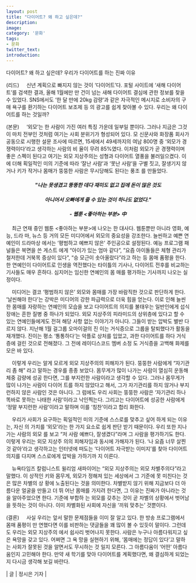 ```yaml
---
layout: post
title: "다이어트? 왜 하고 싶은데?"
description:
image:
category: '문화'
tags:
- 문화
twitter_text:
introduction:
---
```


<!--문화 2-->
다이어트? 왜 하고 싶은데?
우리가 다이어트를 하는 진짜 이유

(리드)
&nbsp; &nbsp; 신년 계획으로 빠지지 않는 것이 ‘다이어트’다. 포털 사이트에 ‘새해 다이어트’를 검색한 결과,
올해 1월에만 만 건이 넘는 새해 다이어트 결심에 관한 정보를 찾을 수 있었다. SNS에서도 ‘한 달
만에 20kg 감량’과 같은 자극적인 메시지로 소비자의 구매 욕구를 환기하는 다이어트 보조제 등
의 광고를 쉽게 찾아볼 수 있다. 우리는 왜 다이어트를 하는 것일까?


(본문)
&nbsp; &nbsp; ‘외모’는 한 사람이 가진 여러 특징 가운데 일부일 뿐이다. 그러나 지금은 그것이 마치 전부인
것처럼 여기는 사회 분위기가 형성되어 있다. 모 신문사와 화장품 회사가 공동으로 시행한 설문
조사에 따르면, 15세에서 49세까지의 여남 800명 중 ‘외모가 경쟁력이다’라고 생각하는 사람의 비
율이 무려 85%였다. 이처럼 외모가 곧 경쟁력이며 좋은 스펙이 된다고 여기는 외모 지상주의는
성형과 다이어트 열풍을 불러일으켰다. 이에 더해 획일적인 미의 기준에 따라 ‘잘난 사람’과 ‘못난
사람’을 구별 짓고, 잘생기지 않거나 키가 작거나 몸매가 뚱뚱한 사람은 무시당해도 된다는 풍조
를 만들었다.

<h4 style="text-align:center;"><i> "나는 못생겼고 뚱뚱한 데다 재미도 없고 집에 돈이 많은 것도</i></h4>
<h4 style="text-align:center;"><i> 아니어서 오빠에게 줄 수 있는 것이 하나도 없었다." </i></h4>
<h4 style="text-align:center;"><i> - 웹툰 &lt;좋아하는 부분&gt; 中 </i></h4>


&nbsp; &nbsp; 최근 연재 중인 웹툰 &lt;좋아하는 부분&gt;에 나오는 한 대사다. 웹툰뿐만 아니라 영화, 예능, 드라
마, 뉴스 등 거의 모든 미디어에서 외모의 중요성을 강조한다. 늘씬하고 예쁜 연예인이 드라마상
에서는 ‘평범하고 예쁘지 않은’ 주인공으로 설정된다. 예능 프로그램 패널들은 복면을 쓴 게스트
에게 “아이가 있는 엄마 같다”, ”요즘 아이돌들은 체형 관리가 철저한데 거북목 증상이 있다”, “승
모근이 솟아올랐다”라고 하는 등 몸매 품평을 한다. 한 연예인이 다이어트로 인생을 역전했다는
타이틀의 기사나, 다이어트 전후를 비교하는 기사들도 매우 흔하다. 심지어는 임신한 연예인의 몸
매를 평가하는 기사까지 나오는 실정이다.

&nbsp; &nbsp; 미디어는 결코 ‘평범하지 않은’ 외모와 몸매를 가장 바람직한 것으로 판단하게 한다. ‘날씬해야
한다’는 강박은 미디어의 강한 파급력으로 더욱 힘을 얻는다. 이로 인해 늘씬한 몸매를 자랑하는
연예인의 모습을 보고 다이어트의 의지를 불태우는 일반인에게 섭식장애는 흔한 질병 중 하나가
되었다. 외모 지상주의 피라미드의 상위층에 있다고 할 수 있는 연예인들에게도 전혀 해당 사항
없는 이야기가 아니다. 그들이 받는 압박도 별반 다르지 않다. 지난해 1월 걸그룹 오마이걸의 진
이는 거식증으로 그룹을 탈퇴했다가 활동을 재개했다. 진이는 평소 ‘통통하다’는 악플로 상처를
입었고, 과한 다이어트를 하다 거식증에 걸린 것으로 전해졌다. 그 전에 레이디스코드 멤버 소정
도 거식증을 고백해 화제를 모은 바 있다.

&nbsp; &nbsp; 이렇게 우리는 알게 모르게 외모 지상주의의 피해자가 된다. 뚱뚱한 사람에게 “자기관리 좀 해”
라고 말하는 경우를 종종 보았다. 몸무게가 많이 나가는 사람이 열심히 운동해 체중 감량에 성공
한다면, 그를 부지런한 사람이라고 생각할 수 있다. 그러나 몸무게가 많이 나가는 사람이 다이어
트를 하지 않았다고 해서, 그가 자기관리를 하지 않거나 부지런하지 않은 사람인 것은 아니다. 그
럼에도 우리 사회는 뚱뚱한 사람은 ‘자기관리 하나 똑바로 못하는 나태한 사람’이라고 낙인찍는다.
그리고는 다이어트에 성공한 사람에게 ‘정말 부지런한 사람’이라고 말하며 이를 ‘칭찬’이라고 합리
화한다.

&nbsp; &nbsp; 우리가 사회가 요구하는 획일적인 미의 기준에 스스로를 맞추고 싶어 하게 되는 이유는, 자신
의 가치를 ‘외모’라는 한 가지 요소로 쉽게 판단 받기 때문이다. 우리 또한 지나가는 사람의 외모
를 보고 “저 사람 예쁘다, 잘생겼다”라며 그 사람을 평가하기도 한다. 이렇게 우리는 외모 지상주
의의 피해자임과 동시에 가해자가 된다. ‘나 요즘 너무 살찐 것 같아’라고 생각하고는 인터넷에
떠도는 ‘다이어트 자극받는 이미지’를 찾아 다이어트 의지를 다지며 스스로에게 압박을 가하기까
지 이른다.


&nbsp; &nbsp; 뉴욕타임즈 칼럼니스트 윌리엄 새파이어는 “외모 지상주의는 외모 차별주의다”라고 말했다. 이
상적인 키와 몸무게, 외모가 정해져 있는 세상에서 그 기준에 못 미친다는 것은 많은 차별의 상
황에 노출된다는 것을 의미한다. 차별받지 않기 위해 지금보다 더 아름다운 얼굴을 만들고 더 뛰
어난 몸매를 가지려 한다면, 그 이유는 진짜가 아니라는 것을 알아주었으면 한다. 기준에 부합하
는 외모를 갖추는 것이 곧 차별의 상황에서 벗어남을 뜻하는 것이 아니다. 이미 차별화된 사회에
자신을 ‘끼워 맞추는’ 것뿐이다.


(결론)
&nbsp; &nbsp; 사실 우리는 앞서 말한 문제점들을 이미 잘 알고 있다. 한 방송 프로그램에서 몸매 품평이 만
연했다면 이를 비판하는 댓글들을 꽤 많이 볼 수 있듯이 말이다. 그런데도 우리는 외모 지상주의
에서 쉽사리 벗어나지 못한다. 사람은 누구나 아름다워지고 싶은 욕망을 갖고 있다. 어쩌면 그 욕
망을 실현하기 위해, ‘몸매에는 정답이 있다’고 말하는 사회가 잘못된 것을 알면서도 무시하는 것
일지 모른다. 그 아름다움이 ‘어떤’ 아름다움인지 고민해야 한다. 만약 새 학기를 맞아 다이어트를
계획했다면, 왜 결심하게 되었는지 다시금 생각해 보길 바란다.


| 글 | 정시은 기자 |
